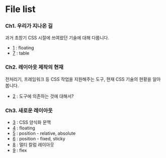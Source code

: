 # File list

### Ch1. 우리가 지나온 길
과거 초창기 CSS 시절에 쓰여왔던 기술에 대해 다룹니다.
* [1](https://github.com/TaekGeunLee/study_frontEnd/tree/master/B1/1) : floating
* [7](https://github.com/TaekGeunLee/study_frontEnd/tree/master/B1/7) : table

### Ch2. 레이아웃 제작의 현재
전처리기, 프레임워크 등 CSS 작업을 지원해주는 도구, 현재 CSS 기술의 현황을 알아봅니다.
* [2](https://github.com/TaekGeunLee/study_frontEnd/tree/master/B1/2) : 도구에 의존하는 것에 대해서?

### Ch3. 새로운 레이아웃
* [3](https://github.com/TaekGeunLee/study_frontEnd/tree/master/B1/3) : CSS 양식화 문맥
* [4](https://github.com/TaekGeunLee/study_frontEnd/tree/master/B1/4) : floating
* [5](https://github.com/TaekGeunLee/study_frontEnd/tree/master/B1/5) : position - relative, absolute
* [6](https://github.com/TaekGeunLee/study_frontEnd/tree/master/B1/6) : position - fixed, sticky
* [8](https://github.com/TaekGeunLee/study_frontEnd/tree/master/B1/8) : 멀티 칼럼 레이아웃
* [9](https://github.com/TaekGeunLee/study_frontEnd/tree/master/B1/9) : flex






